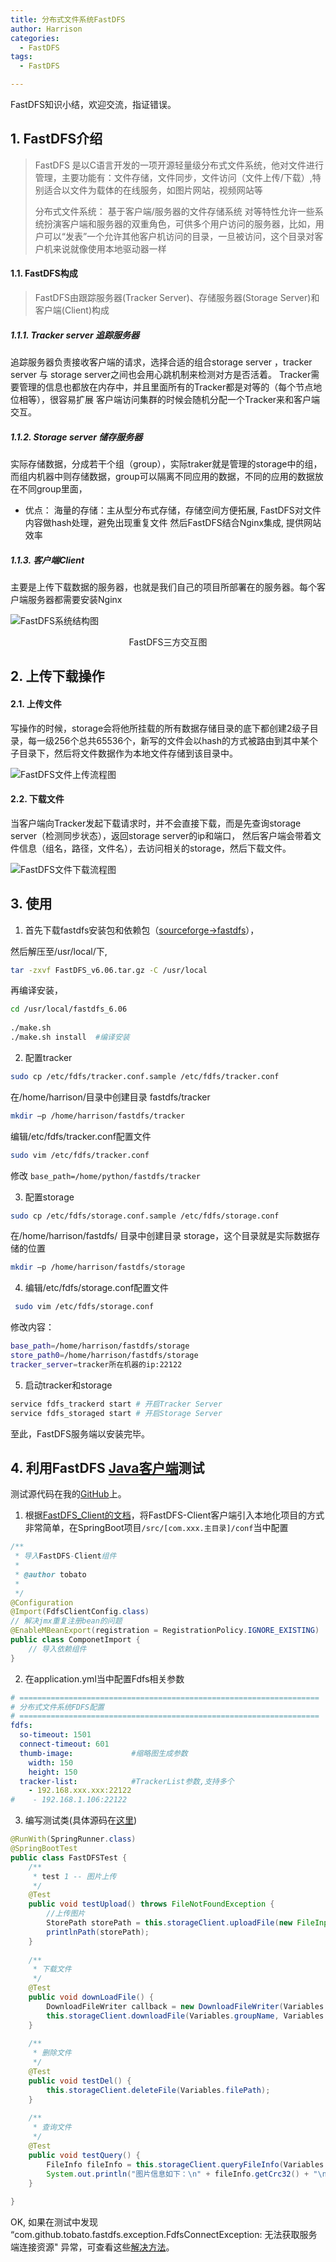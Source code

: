 ```yaml
---
title: 分布式文件系统FastDFS
author: Harrison
categories:
  - FastDFS
tags:
  - FastDFS

---
```


FastDFS知识小结，欢迎交流，指证错误。

<!-- more -->

## 1. FastDFS介绍

>  FastDFS 是以C语言开发的一项开源轻量级分布式文件系统，他对文件进行管理，主要功能有：文件存储，文件同步，文件访问（文件上传/下载）,特别适合以文件为载体的在线服务，如图片网站，视频网站等
>
> 分布式文件系统：
> 基于客户端/服务器的文件存储系统
> 对等特性允许一些系统扮演客户端和服务器的双重角色，可供多个用户访问的服务器，比如，用户可以“发表”一个允许其他客户机访问的目录，一旦被访问，这个目录对客户机来说就像使用本地驱动器一样

#### 1.1. FastDFS构成

>  FastDFS由跟踪服务器(Tracker Server)、存储服务器(Storage Server)和客户端(Client)构成

##### 1.1.1. Tracker server 追踪服务器

追踪服务器负责接收客户端的请求，选择合适的组合storage server ，tracker server 与 storage server之间也会用心跳机制来检测对方是否活着。
 Tracker需要管理的信息也都放在内存中，并且里面所有的Tracker都是对等的（每个节点地位相等），很容易扩展
 客户端访问集群的时候会随机分配一个Tracker来和客户端交互。

##### 1.1.2. Storage server 储存服务器

实际存储数据，分成若干个组（group），实际traker就是管理的storage中的组，而组内机器中则存储数据，group可以隔离不同应用的数据，不同的应用的数据放在不同group里面，

- 优点：
   海量的存储：主从型分布式存储，存储空间方便拓展,
   FastDFS对文件内容做hash处理，避免出现重复文件
   然后FastDFS结合Nginx集成, 提供网站效率

  

##### 1.1.3. 客户端Client

  主要是上传下载数据的服务器，也就是我们自己的项目所部署在的服务器。每个客户端服务器都需要安装Nginx

![FastDFS系统结构图](https://gitee.com/yuanlu_k/BlogImages/raw/master/FastDFS/FastDFS%E7%B3%BB%E7%BB%9F%E7%BB%93%E6%9E%84%E5%9B%BE.jpg)

<center>FastDFS三方交互图</center>



## 2. 上传下载操作

#### 2.1. 上传文件

写操作的时候，storage会将他所挂载的所有数据存储目录的底下都创建2级子目录，每一级256个总共65536个，新写的文件会以hash的方式被路由到其中某个子目录下，然后将文件数据作为本地文件存储到该目录中。

![FastDFS文件上传流程图](https://gitee.com/yuanlu_k/BlogImages/raw/master/FastDFS/FastDFS%E6%96%87%E4%BB%B6%E4%B8%8A%E4%BC%A0%E6%B5%81%E7%A8%8B%E5%9B%BE.png)

#### 2.2. 下载文件

当客户端向Tracker发起下载请求时，并不会直接下载，而是先查询storage server（检测同步状态），返回storage server的ip和端口，
 然后客户端会带着文件信息（组名，路径，文件名），去访问相关的storage，然后下载文件。



![FastDFS文件下载流程图](https://gitee.com/yuanlu_k/BlogImages/raw/master/FastDFS/FastDFS%E6%96%87%E4%BB%B6%E4%B8%8B%E8%BD%BD%E6%B5%81%E7%A8%8B%E5%9B%BE.png)



## 3. 使用

1. 首先下载fastdfs安装包和依赖包（[sourceforge->fastdfs](https://sourceforge.net/projects/fastdfs/)），

然后解压至/usr/local/下,

```bash
tar -zxvf FastDFS_v6.06.tar.gz -C /usr/local
```

再编译安装，

```bash
cd /usr/local/fastdfs_6.06
   
./make.sh 
./make.sh install  #编译安装
```

   

2. 配置tracker

```bash
sudo cp /etc/fdfs/tracker.conf.sample /etc/fdfs/tracker.conf
```

在/home/harrison/目录中创建目录 fastdfs/tracker

```bash
mkdir –p /home/harrison/fastdfs/tracker
```

编辑/etc/fdfs/tracker.conf配置文件

```bash
sudo vim /etc/fdfs/tracker.conf
```

修改 ```base_path=/home/python/fastdfs/tracker```



3. 配置storage

```bash
sudo cp /etc/fdfs/storage.conf.sample /etc/fdfs/storage.conf
```

在/home/harrison/fastdfs/ 目录中创建目录 storage，这个目录就是实际数据存储的位置

```bash
mkdir –p /home/harrison/fastdfs/storage
```



4. 编辑/etc/fdfs/storage.conf配置文件

```bash
 sudo vim /etc/fdfs/storage.conf
```

修改内容：

```bash
base_path=/home/harrison/fastdfs/storage
store_path0=/home/harrison/fastdfs/storage
tracker_server=tracker所在机器的ip:22122
```



5. 启动tracker和storage

```bash
service fdfs_trackerd start # 开启Tracker Server
service fdfs_storaged start # 开启Storage Server
```

至此，FastDFS服务端以安装完毕。



## 4. 利用FastDFS [Java客户端](https://github.com/tobato/FastDFS_Client)测试

测试源代码在我的[GitHub](https://github.com/kangkanglang/FastDFS_Client_Test)上。

1. 根据[FastDFS_Client的文档](https://github.com/tobato/FastDFS_Client)，将FastDFS-Client客户端引入本地化项目的方式非常简单，在SpringBoot项目`/src/[com.xxx.主目录]/conf`当中配置

```java
/**
 * 导入FastDFS-Client组件
 * 
 * @author tobato
 *
 */
@Configuration
@Import(FdfsClientConfig.class)
// 解决jmx重复注册bean的问题
@EnableMBeanExport(registration = RegistrationPolicy.IGNORE_EXISTING)
public class ComponetImport {
    // 导入依赖组件
}
```



2. 在application.yml当中配置Fdfs相关参数

```yaml
# ===================================================================
# 分布式文件系统FDFS配置
# ===================================================================
fdfs:
  so-timeout: 1501
  connect-timeout: 601 
  thumb-image:             #缩略图生成参数
    width: 150
    height: 150
  tracker-list:            #TrackerList参数,支持多个
    - 192.168.xxx.xxx:22122
#    - 192.168.1.106:22122 
```



3. 编写测试类(具体源码在[这里](https://github.com/kangkanglang/FastDFS_Client_Test))

```java
@RunWith(SpringRunner.class)
@SpringBootTest
public class FastDFSTest {
    /**
     * test 1 -- 图片上传
     */
    @Test
    public void testUpload() throws FileNotFoundException {
        //上传图片
        StorePath storePath = this.storageClient.uploadFile(new FileInputStream(file), file.length(), Variables.fileExtName, metaDataSet);
        printlnPath(storePath);
    }
    
    /**
     * 下载文件
     */
    @Test
    public void downLoadFile() {
        DownloadFileWriter callback = new DownloadFileWriter(Variables.filename);
        this.storageClient.downloadFile(Variables.groupName, Variables.path, callback);
    }
    
    /**
     * 删除文件
     */
    @Test
    public void testDel() {
        this.storageClient.deleteFile(Variables.filePath);
    }
    
    /**
     * 查询文件
     */
    @Test
    public void testQuery() {
        FileInfo fileInfo = this.storageClient.queryFileInfo(Variables.groupName, Variables.path);
        System.out.println("图片信息如下：\n" + fileInfo.getCrc32() + "\n" + new Date(fileInfo.getCreateTime()) + "\n" + fileInfo.getFileSize() + "\n" + fileInfo.getSourceIpAddr());
    }
    
}
```



OK, 如果在测试中发现 “com.github.tobato.fastdfs.exception.FdfsConnectException: 无法获取服务端连接资源" 异常，可查看这些[解决方法](https://kangkanglang.github.io/2020/08/15/FastDFS%E9%81%87%E5%88%B0%E7%9A%84%E9%97%AE%E9%A2%98/)。

